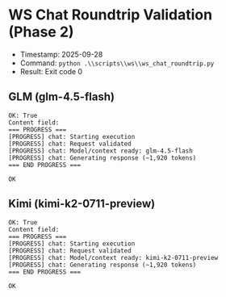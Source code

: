 # WS Chat Roundtrip Validation (Phase 2)

- Timestamp: 2025-09-28
- Command: `python .\\scripts\\ws\\ws_chat_roundtrip.py`
- Result: Exit code 0

## GLM (glm-4.5-flash)
```
OK: True
Content field:
=== PROGRESS ===
[PROGRESS] chat: Starting execution
[PROGRESS] chat: Request validated
[PROGRESS] chat: Model/context ready: glm-4.5-flash
[PROGRESS] chat: Generating response (~1,920 tokens)
=== END PROGRESS ===

OK
```

## Kimi (kimi-k2-0711-preview)
```
OK: True
Content field:
=== PROGRESS ===
[PROGRESS] chat: Starting execution
[PROGRESS] chat: Request validated
[PROGRESS] chat: Model/context ready: kimi-k2-0711-preview
[PROGRESS] chat: Generating response (~1,920 tokens)
=== END PROGRESS ===

OK
```

